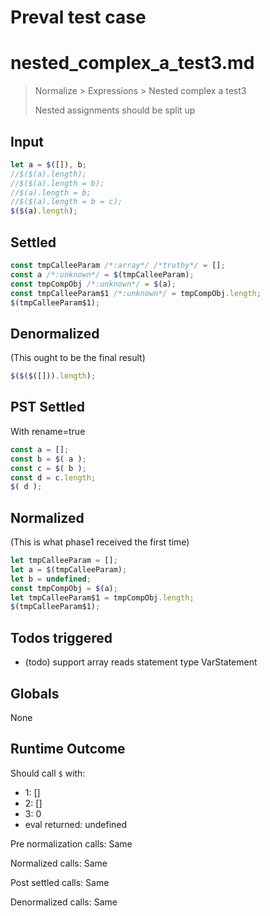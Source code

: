 # Preval test case

# nested_complex_a_test3.md

> Normalize > Expressions > Nested complex a test3
>
> Nested assignments should be split up

## Input

`````js filename=intro
let a = $([]), b;
//$($(a).length);
//$($(a).length = b);
//$(a).length = b;
//$($(a).length = b = c);
$($(a).length);
`````


## Settled


`````js filename=intro
const tmpCalleeParam /*:array*/ /*truthy*/ = [];
const a /*:unknown*/ = $(tmpCalleeParam);
const tmpCompObj /*:unknown*/ = $(a);
const tmpCalleeParam$1 /*:unknown*/ = tmpCompObj.length;
$(tmpCalleeParam$1);
`````


## Denormalized
(This ought to be the final result)

`````js filename=intro
$($($([])).length);
`````


## PST Settled
With rename=true

`````js filename=intro
const a = [];
const b = $( a );
const c = $( b );
const d = c.length;
$( d );
`````


## Normalized
(This is what phase1 received the first time)

`````js filename=intro
let tmpCalleeParam = [];
let a = $(tmpCalleeParam);
let b = undefined;
const tmpCompObj = $(a);
let tmpCalleeParam$1 = tmpCompObj.length;
$(tmpCalleeParam$1);
`````


## Todos triggered


- (todo) support array reads statement type VarStatement


## Globals


None


## Runtime Outcome


Should call `$` with:
 - 1: []
 - 2: []
 - 3: 0
 - eval returned: undefined

Pre normalization calls: Same

Normalized calls: Same

Post settled calls: Same

Denormalized calls: Same
